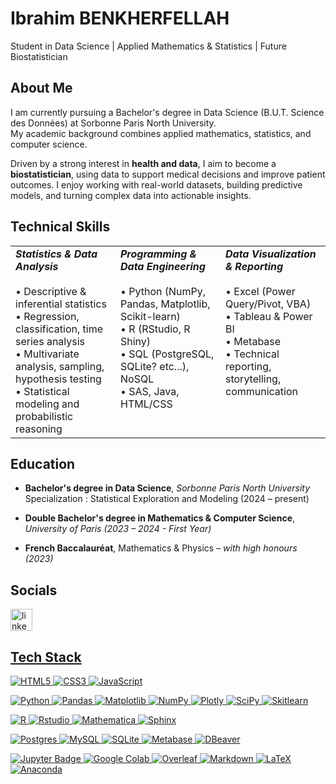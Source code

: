 # Ibrahim BENKHERFELLAH

Student in Data Science | Applied Mathematics & Statistics | Future Biostatistician

## **About Me**

I am currently pursuing a Bachelor's degree in Data Science (B.U.T. Science des Données) at Sorbonne Paris North University.\
My academic background combines applied mathematics, statistics, and computer science.

Driven by a strong interest in **health and data**, I aim to become a **biostatistician**, using data to support medical decisions and improve patient outcomes. I enjoy working with real-world datasets, building predictive models, and turning complex data into actionable insights.

## **Technical Skills**

<table>
  <tr>
    <td valign="top" width="33%">
      <strong><em>Statistics & Data Analysis</em></strong><br><br>
      • Descriptive & inferential statistics<br>
      • Regression, classification, time series analysis<br>
      • Multivariate analysis, sampling, hypothesis testing<br>
      • Statistical modeling and probabilistic reasoning<br>
    </td>
    <td valign="top" width="33%">
      <strong><em>Programming & Data Engineering</em></strong><br><br>
      • Python (NumPy, Pandas, Matplotlib, Scikit-learn)<br>
      • R (RStudio, R Shiny)<br>
      • SQL (PostgreSQL, SQLite? etc...), NoSQL<br>
      • SAS, Java, HTML/CSS<br>
    </td>
    <td valign="top" width="33%">
      <strong><em>Data Visualization & Reporting</em></strong><br><br>
      • Excel (Power Query/Pivot, VBA)<br>
      • Tableau & Power BI<br>
      • Metabase<br>
      • Technical reporting, storytelling, communication<br>
    </td>
  </tr>
</table>

## **Education**

- **Bachelor's degree in Data Science**, _Sorbonne Paris North University_\
  Specialization : Statistical Exploration and Modeling (2024 – present)

- **Double Bachelor's degree in Mathematics & Computer Science**, _University of Paris (2023 – 2024 - First Year)_

- **French Baccalauréat**, Mathematics & Physics – _with high honours (2023)_

## **Socials**

<div align="left">
  <a href="https://www.linkedin.com/in/ibrahim-benkherfellah/" target="_blank">
    <img src="https://img.shields.io/static/v1?message=LinkedIn&logo=linkedin&label=&color=0077B5&logoColor=white&labelColor=&style=for-the-badge" height="35" alt="linkedin logo"  />
</div>

## **Tech Stack**

![HTML5](https://img.shields.io/badge/html-%23FFA500?style=for-the-badge&logo=html5&logoColor=%23FFA500&labelColor=black)
![CSS3](https://img.shields.io/badge/css-%23663399?style=for-the-badge&logo=css&logoColor=%23663399&labelColor=black&color=%23663399) 
![JavaScript](https://img.shields.io/badge/javascript-%23F7DF1E?style=for-the-badge&logo=javascript&logoColor=%23F7DF1E&labelColor=black)

![Python](https://img.shields.io/badge/python-%233776AB?style=for-the-badge&logo=python&logoColor=%23ffd343&labelColor=black)
![Pandas](https://img.shields.io/badge/pandas-%23150458?style=for-the-badge&logo=pandas&logoColor=white&labelColor=black)
![Matplotlib](https://img.shields.io/badge/Matplotlib-%23ffffff.svg?style=for-the-badge&logo=Matplotlib&logoColor=black)
![NumPy](https://img.shields.io/badge/numpy-%23013243?style=for-the-badge&logo=numpy&logoColor=white&labelColor=black)
![Plotly](https://img.shields.io/badge/plotly-%233f4f75?style=for-the-badge&logo=plotly&logoColor=white&labelColor=black)
![SciPy](https://img.shields.io/badge/scipy-%238CAAE6?style=for-the-badge&logo=scipy&logoColor=%238CAAE6&labelColor=black)
![Skitlearn](https://img.shields.io/badge/scikitlearn-%23F7931E?style=for-the-badge&logo=scikitlearn&logoColor=white&labelColor=black)

![R](https://img.shields.io/badge/R-%23276DC3?style=for-the-badge&logo=R&logoColor=%23276DC3&labelColor=black)
![Rstudio](https://img.shields.io/badge/rstudio-%2375AADB?style=for-the-badge&logo=rstudioide&logoColor=%2375AADB&labelColor=black)
![Mathematica](https://img.shields.io/badge/mathematica-%23DD1100?style=for-the-badge&logo=wolframmathematica&logoColor=white&labelColor=black)
![Sphinx](https://img.shields.io/badge/Sphinx-000?logo=sphinx&logoColor=fff&style=for-the-badge)

![Postgres](https://img.shields.io/badge/postgres-%23316192.svg?style=for-the-badge&logo=postgresql&logoColor=white)
![MySQL](https://img.shields.io/badge/mysql-%234479A1?style=for-the-badge&logo=mysql&logoColor=white&color=%234479A1)
![SQLite](https://img.shields.io/badge/sqlite-%23003B57?style=for-the-badge&logo=sqlite&logoColor=white&labelColor=black)
![Metabase](https://img.shields.io/badge/metabase-%23509EE3?style=for-the-badge&logo=metabase&logoColor=white&labelColor=black)
![DBeaver](https://img.shields.io/badge/dbeaver-%23382923?style=for-the-badge&logo=dbeaver&logoColor=white&labelColor=black)

![Jupyter Badge](https://img.shields.io/badge/jupyter-%23F37626?style=for-the-badge&logo=jupyter&logoColor=%23F37626&labelColor=white&color=%23F37626)
![Google Colab](https://img.shields.io/badge/google_colab-%23F9AB00?style=for-the-badge&logo=googlecolab&logoColor=%23F9AB00&labelColor=white&color=%23F37626)
![Overleaf](https://img.shields.io/badge/overleaf-%2347A141?style=for-the-badge&logo=overleaf&logoColor=%2347A141&labelColor=black)
![Markdown](https://img.shields.io/badge/markdown-%23000000.svg?style=for-the-badge&logo=markdown&logoColor=white)
![LaTeX](https://img.shields.io/badge/latex-%23008080?style=for-the-badge&logo=latex&logoColor=%23008080&labelColor=black)
![Anaconda](https://img.shields.io/badge/anaconda-%2344A833?style=for-the-badge&logo=anaconda&logoColor=%2344A833&labelColor=black)
